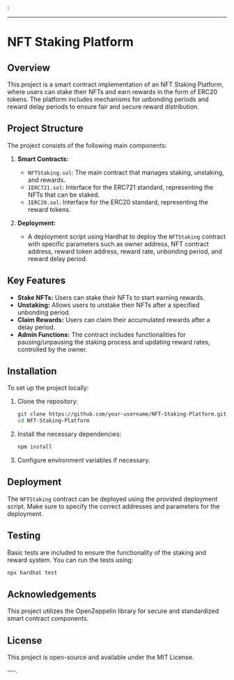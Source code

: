 :

---

# NFT Staking Platform

## Overview
This project is a smart contract implementation of an NFT Staking Platform, where users can stake their NFTs and earn rewards in the form of ERC20 tokens. The platform includes mechanisms for unbonding periods and reward delay periods to ensure fair and secure reward distribution.

## Project Structure
The project consists of the following main components:

1. **Smart Contracts:**
   - `NFTStaking.sol`: The main contract that manages staking, unstaking, and rewards.
   - `IERC721.sol`: Interface for the ERC721 standard, representing the NFTs that can be staked.
   - `IERC20.sol`: Interface for the ERC20 standard, representing the reward tokens.

2. **Deployment:**
   - A deployment script using Hardhat to deploy the `NFTStaking` contract with specific parameters such as owner address, NFT contract address, reward token address, reward rate, unbonding period, and reward delay period.

## Key Features
- **Stake NFTs:** Users can stake their NFTs to start earning rewards.
- **Unstaking:** Allows users to unstake their NFTs after a specified unbonding period.
- **Claim Rewards:** Users can claim their accumulated rewards after a delay period.
- **Admin Functions:** The contract includes functionalities for pausing/unpausing the staking process and updating reward rates, controlled by the owner.

## Installation
To set up the project locally:

1. Clone the repository:
   ```bash
   git clone https://github.com/your-username/NFT-Staking-Platform.git
   cd NFT-Staking-Platform
   ```

2. Install the necessary dependencies:
   ```bash
   npm install
   ```

3. Configure environment variables if necessary.

## Deployment
The `NFTStaking` contract can be deployed using the provided deployment script. Make sure to specify the correct addresses and parameters for the deployment.

## Testing
Basic tests are included to ensure the functionality of the staking and reward system. You can run the tests using:

```bash
npx hardhat test
```

## Acknowledgements
This project utilizes the OpenZeppelin library for secure and standardized smart contract components.

## License
This project is open-source and available under the MIT License.

---.
